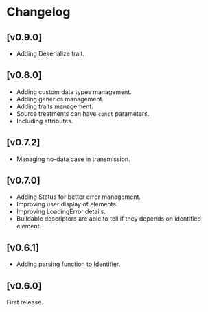 
# Changelog

## [v0.9.0]

- Adding Deserialize trait.

## [v0.8.0]

- Adding custom data types management.
- Adding generics management.
- Adding traits management.
- Source treatments can have `const` parameters.
- Including attributes.

## [v0.7.2]

- Managing no-data case in transmission.

## [v0.7.0]

- Adding Status for better error management.
- Improving user display of elements.
- Improving LoadingError details.
- Buildable descriptors are able to tell if they depends on identified element.

## [v0.6.1]

- Adding parsing function to Identifier.

## [v0.6.0]

First release.
